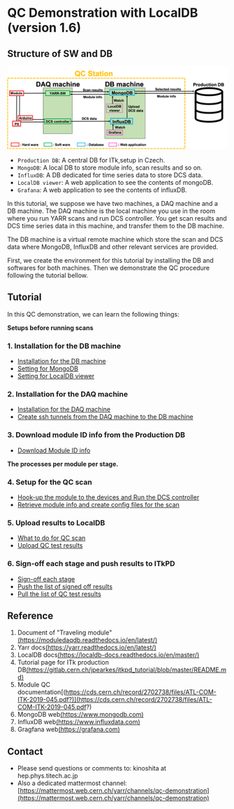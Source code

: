 # QC Demonstration with LocalDB (version 1.6)

## Structure of SW and DB
![SW_Structure](../images/qc-flow/SW_Structure.png)

* `Production DB`: A central DB for ITk,setup in Czech.
* `MongoDB`: A local DB to store module info, scan results and so on.
* `InfluxDB`: A DB dedicated for time series data to store DCS data.
* `LocalDB viewer`: A web application to see the contents of mongoDB.
* `Grafana`: A web application to see the contents of influxDB.

In this tutorial, we suppose we have two machines, a DAQ machine and a DB machine.
The DAQ machine is the local machine you use in the room where you run YARR scans and run DCS controller. You get scan results and DCS time series data in this machine, and transfer them to the DB machine.

The DB machine is a virtual remote machine which store the scan and DCS data where MongoDB, InfluxDB and other relevant services are provided.

First, we create the environment for this tutorial by installing the DB and softwares for both machines. Then we demonstrate the QC procedure following the tutorial bellow.

## Tutorial
In this QC demonstration, we can learn the following things:

**Setups before running scans**
### 1. Installation for the DB machine
* [Installation for the DB machine](install_db_machine.md)
* [Setting for MongoDB](mongodb.md)
* [Setting for LocalDB viewer](viewer.md)

### 2. Installation for the DAQ machine
* [Installation for the DAQ machine](install_daq_machine.md)
* [Create ssh tunnels from the DAQ machine to the DB machine](create_ssh_tunnel.md)

### 3. Download module ID info from the Production DB
* [Download Module ID info](download_itkpd.md)

**The processes per module per stage.**
### 4. Setup for the QC scan
* [Hook-up the module to the devices and Run the DCS controller](run_dcs.md)
* [Retrieve module info and create config files for the scan](setup_for_scan.md)

### 5. Upload results to LocalDB
* [What to do for QC scan](scanconsole.md)
* [Upload QC test results](upload_result.md)

### 6. Sign-off each stage and push results to ITkPD
* [Sign-off each stage](signoff.md)
* [Push the list of signed off results](upload_itkpd.md)
* [Pull the list of QC test results](download_results.md)

## Reference

1. Document of "Traveling module"[(https://moduledaqdb.readthedocs.io/en/latest/)](https://moduledaqdb.readthedocs.io/en/latest/)
2. Yarr docs[(https://yarr.readthedocs.io/en/latest/)](https://yarr.readthedocs.io/en/latest/)
3. LocalDB docs[(https://localdb-docs.readthedocs.io/en/master/)](https://localdb-docs.readthedocs.io/en/master/)
4. Tutorial page for ITk production DB[(https://gitlab.cern.ch/jpearkes/itkpd_tutorial/blob/master/README.md)](https://gitlab.cern.ch/jpearkes/itkpd_tutorial/blob/master/README.md)
5. Module QC documentation[(https://cds.cern.ch/record/2702738/files/ATL-COM-ITK-2019-045.pdf?)](https://cds.cern.ch/record/2702738/files/ATL-COM-ITK-2019-045.pdf?)
6. MongoDB web[(https://www.mongodb.com)](https://www.mongodb.com)
7. InfluxDB web[(https://www.influxdata.com)](https://www.influxdata.com)
8. Gragfana web[(https://grafana.com)](https://grafana.com)

## Contact

* Please send questions or comments to: kinoshita at hep.phys.titech.ac.jp
* Also a dedicated mattermost channel:[https://mattermost.web.cern.ch/yarr/channels/qc-demonstration](https://mattermost.web.cern.ch/yarr/channels/qc-demonstration)
